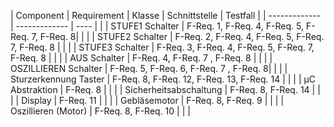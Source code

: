 | Component  | Requirement | Klasse | Schnittstelle | Testfall |
| ------------- | ------------- | ---- | |
| STUFE1 Schalter | F-Req. 1, F-Req. 4, F-Req. 5, F-Req. 7, F-Req. 8| | |
| STUFE2 Schalter  | F-Req. 2, F-Req. 4, F-Req. 5, F-Req. 7, F-Req. 8 | | |
| STUFE3 Schalter  | F-Req. 3, F-Req. 4, F-Req. 5, F-Req. 7, F-Req. 8   | | |
| AUS Schalter  | F-Req. 4, F-Req. 7 , F-Req. 8 | | |
| OSZILLIEREN Schalter  | F-Req. 5, F-Req. 6, F-Req. 7 , F-Req. 8| | |
| Sturzerkennung Taster  |  F-Req. 8, F-Req. 12, F-Req. 13, F-Req. 14  | | |
| µC Abstraktion | F-Req. 8  | | |
| Sicherheitsabschaltung  | F-Req. 8, F-Req. 14  | | |
| Display  | F-Req. 11  | | |
| Gebläsemotor  | F-Req. 8, F-Req. 9  | | |
| Oszillieren (Motor)  | F-Req. 8, F-Req. 10  | | |
